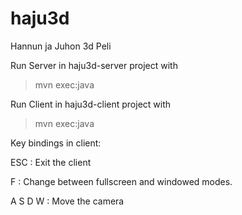 haju3d
======
Hannun ja Juhon 3d Peli

Run Server in haju3d-server project with 
> mvn exec:java

Run Client in haju3d-client project with 
> mvn exec:java 

Key bindings in client:

ESC : Exit the client

F : Change between fullscreen and windowed modes.

A S D W : Move the camera